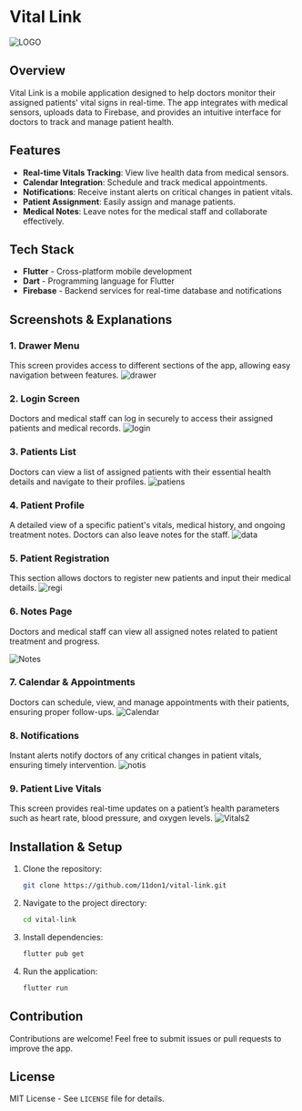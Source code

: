 # Vital Link
![LOGO](https://github.com/user-attachments/assets/badea62b-8b1a-40ba-927c-d644901e117a)

## Overview
Vital Link is a mobile application designed to help doctors monitor their assigned patients' vital signs in real-time. The app integrates with medical sensors, uploads data to Firebase, and provides an intuitive interface for doctors to track and manage patient health.

## Features
- **Real-time Vitals Tracking**: View live health data from medical sensors.
- **Calendar Integration**: Schedule and track medical appointments.
- **Notifications**: Receive instant alerts on critical changes in patient vitals.
- **Patient Assignment**: Easily assign and manage patients.
- **Medical Notes**: Leave notes for the medical staff and collaborate effectively.

## Tech Stack
- **Flutter** - Cross-platform mobile development
- **Dart** - Programming language for Flutter
- **Firebase** - Backend services for real-time database and notifications

## Screenshots & Explanations

### 1. Drawer Menu
This screen provides access to different sections of the app, allowing easy navigation between features.
![drawer](https://github.com/user-attachments/assets/93508832-6a1c-43c6-a947-0b0e7c7a9396)

### 2. Login Screen
Doctors and medical staff can log in securely to access their assigned patients and medical records.
![login](https://github.com/user-attachments/assets/27246ad8-c863-40fb-91b7-e93b8dc53370)


### 3. Patients List
Doctors can view a list of assigned patients with their essential health details and navigate to their profiles.
![patiens](https://github.com/user-attachments/assets/47a692fd-f9c0-452e-81d9-422438e22d04)

### 4. Patient Profile
A detailed view of a specific patient's vitals, medical history, and ongoing treatment notes. Doctors can also leave notes for the staff.
![data](https://github.com/user-attachments/assets/03d5352b-537a-4e89-a7c5-83d3da92c578)

### 5. Patient Registration
This section allows doctors to register new patients and input their medical details.
![regi](https://github.com/user-attachments/assets/14757d27-94d1-4aa9-b78a-a2682b9e3f37)

### 6. Notes Page
Doctors and medical staff can view all assigned notes related to patient treatment and progress.

![Notes](https://github.com/user-attachments/assets/fdaae40f-d9d6-4697-97a8-5c1113f85476)

### 7. Calendar & Appointments
Doctors can schedule, view, and manage appointments with their patients, ensuring proper follow-ups.
![Calendar](https://github.com/user-attachments/assets/4eb698d4-3a5e-4aca-b693-d7a55b1d1ae4)

### 8. Notifications
Instant alerts notify doctors of any critical changes in patient vitals, ensuring timely intervention.
![notis](https://github.com/user-attachments/assets/03022da9-c331-4a14-a0f2-0b235f278453)

### 9. Patient Live Vitals
This screen provides real-time updates on a patient’s health parameters such as heart rate, blood pressure, and oxygen levels.
![Vitals2](https://github.com/user-attachments/assets/b6c3d675-5100-4112-a325-e34b3cfffa3a)

## Installation & Setup
1. Clone the repository:
   ```sh
   git clone https://github.com/11don1/vital-link.git
   ```
2. Navigate to the project directory:
   ```sh
   cd vital-link
   ```
3. Install dependencies:
   ```sh
   flutter pub get
   ```
4. Run the application:
   ```sh
   flutter run
   ```

## Contribution
Contributions are welcome! Feel free to submit issues or pull requests to improve the app.

## License
MIT License - See `LICENSE` file for details.
